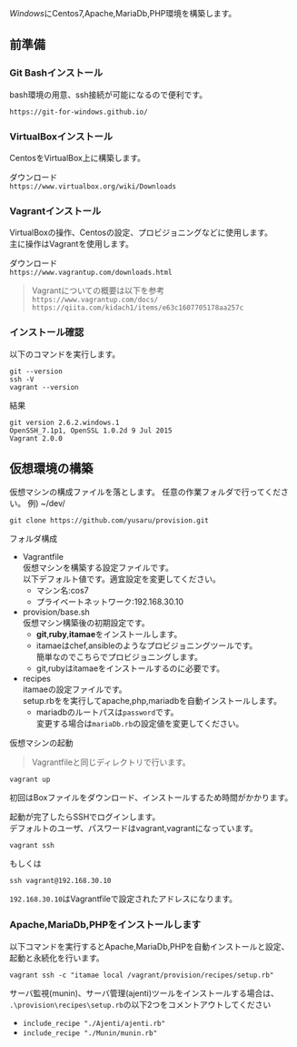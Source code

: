 

*Windows*にCentos7,Apache,MariaDb,PHP環境を構築します。

## 前準備

### **Git Bash**インストール

bash環境の用意、ssh接続が可能になるので便利です。

`https://git-for-windows.github.io/`

### **VirtualBox**インストール

CentosをVirtualBox上に構築します。

ダウンロード  
`https://www.virtualbox.org/wiki/Downloads`

### **Vagrant**インストール

VirtualBoxの操作、Centosの設定、プロビジョニングなどに使用します。  
主に操作はVagrantを使用します。

ダウンロード  
`https://www.vagrantup.com/downloads.html`

> Vagrantについての概要は以下を参考  
> `https://www.vagrantup.com/docs/`  
> `https://qiita.com/kidach1/items/e63c1607705178aa257c`  

### インストール確認

以下のコマンドを実行します。
```
git --version
ssh -V
vagrant --version
```

結果  
```
git version 2.6.2.windows.1
OpenSSH_7.1p1, OpenSSL 1.0.2d 9 Jul 2015
Vagrant 2.0.0
```

## 仮想環境の構築

仮想マシンの構成ファイルを落とします。
任意の作業フォルダで行ってください。
例) ~/dev/

```
git clone https://github.com/yusaru/provision.git
```

フォルダ構成 

* Vagrantfile  
仮想マシンを構築する設定ファイルです。  
以下デフォルト値です。適宜設定を変更してください。  
    * マシン名:cos7
    * プライベートネットワーク:192.168.30.10
* provision/base.sh  
仮想マシン構築後の初期設定です。
    * **git**,**ruby**,**itamae**をインストールします。
    * itamaeはchef,ansibleのようなプロビジョニングツールです。  
簡単なのでこちらでプロビジョニングします。
    * git,rubyはitamaeをインストールするのに必要です。
* recipes  
itamaeの設定ファイルです。  
setup.rbをを実行してapache,php,mariadbを自動インストールします。
    * mariadbのルートパスは`password`です。  
変更する場合は`mariaDb.rb`の設定値を変更してください。


仮想マシンの起動
> Vagrantfileと同じディレクトリで行います。

```
vagrant up
```

初回はBoxファイルをダウンロード、インストールするため時間がかかります。  

起動が完了したらSSHでログインします。  
デフォルトのユーザ、パスワードはvagrant,vagrantになっています。

```
vagrant ssh
```
もしくは
```
ssh vagrant@192.168.30.10
```
`192.168.30.10`はVagrantfileで設定されたアドレスになります。

### Apache,MariaDb,PHPをインストールします

以下コマンドを実行するとApache,MariaDb,PHPを自動インストールと設定、起動と永続化を行います。

```
vagrant ssh -c "itamae local /vagrant/provision/recipes/setup.rb"
```

サーバ監視(munin)、サーバ管理(ajenti)ツールをインストールする場合は、
`.\provision\recipes\setup.rb`の以下2つをコメントアウトしてください

* `include_recipe "./Ajenti/ajenti.rb"`
* `include_recipe "./Munin/munin.rb"`

